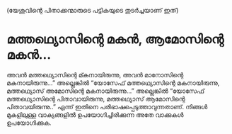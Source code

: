 (യേശുവിന്റെ പിതാക്കന്മാരുടെ പട്ടികയുടെ തുടർച്ചയാണ് ഇത്)
# മത്തഥ്യൊസിന്റെ മകൻ, ആമോസിന്റെ മകൻ...
അവൻ മത്തഥ്യൊസിന്റെ മ്കനായിരുന്നു, അവൻ മാനോസിന്റെ മകനായിരുന്നു...” അല്ലെങ്കിൽ “യോസേഫ് മത്തഥ്യൊസിന്റെ മകനായിരുന്നു, മത്തഥ്യൊസ് അമോസിന്റെ മകനായിരുന്നു...” അല്ലെങ്കിൽ “യോസേഫ് മത്തഥ്യൊസിന്റെ പിതാവായിരുന്നു, മത്തഥ്യൊസ് ആമോസിന്റെ പിതാവയിരുന്നു..” എന്ന് ഇതിനെ പരിഭാഷപ്പെടുത്താവുന്നതാണ്. നിങ്ങൾ മുകളിലുള്ള വാക്യങ്ങളിൽ ഉപയോഗിച്ചിരിക്കുന്ന അതേ വാക്കുകൾ ഉപയോഗിക്കുക.
